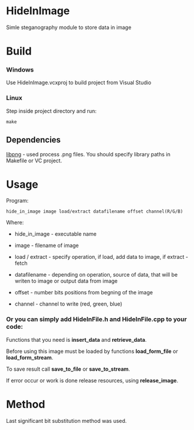 # HideInImage
Simle steganography module to store data in image

# Build 

### Windows
  Use HideInImage.vcxproj to build project from Visual Studio

### Linux
  Step inside project directory and run:
  
    make

## Dependencies
  [libpng](https://github.com/glennrp/libpng) - used process .png files. You should specify library paths in Makefile or VC project.
 
# Usage 
Program:

    hide_in_image image load/extract datafilename offset channel(R/G/B)
    
Where:

 * hide_in_image  - executable name
  
 * image          - filename of image
  
 * load / extract - specify operation, if load, add data to image, if extract - fetch
  
 * datafilename   - depending on operation, source of data, that will be writen to image
                   or output data from image
                   
 * offset         - number bits positions from begning of the image
  
 * channel        - channel to write (red, green, blue)
 
### Or you can simply add HideInFile.h and HideInFile.cpp to your code:
    
Functions that you need is __insert_data__ and __retrieve_data__. 

Before using this image must be loaded by functions __load_form_file__ or __load_form_stream__.

To save result call __save_to_file__ or __save_to_stream__.
    
If error occur or work is done release resources, using __release_image__.
  
# Method 
Last significant bit substitution method was used.
